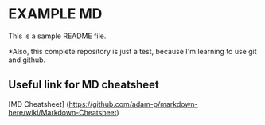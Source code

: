 # EXAMPLE MD

This is a sample README file.

*Also, this complete repository is just a test, because I'm learning to use git and github.

## Useful link for MD cheatsheet
[MD Cheatsheet] (https://github.com/adam-p/markdown-here/wiki/Markdown-Cheatsheet) 

